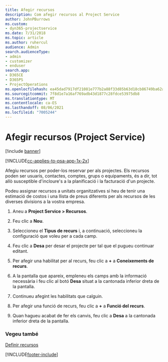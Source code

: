 ```yaml
---
title: Afegir recursos
description: Com afegir recursos al Project Service
author: JohnPBurrows
ms.custom:
- dyn365-projectservice
ms.date: 7/31/2018
ms.topic: article
ms.author: ruhercul
audience: Admin
search.audienceType:
- admin
- customizer
- enduser
search.app:
- D365CE
- D365PS
- ProjectOperations
ms.openlocfilehash: ea45dad7917df21081e777b2a88f33d85b63d18cb86749ba62a24dfdf48bd939
ms.sourcegitcommit: 7f8d1e7a16af769adb43d1877c28fdce53975db8
ms.translationtype: MT
ms.contentlocale: ca-ES
ms.lasthandoff: 08/06/2021
ms.locfileid: "7005244"
---
```

# <a name="add-resources-project-service"></a>Afegir recursos (Project Service)

[!include [banner](../includes/psa-now-project-operations.md)]

[!INCLUDE[cc-applies-to-psa-app-1x-2x](../includes/cc-applies-to-psa-app-1x-2x.md)]

Afegiu recursos per poder-los reservar per als projectes. Els recursos poden ser usuaris, contactes, comptes, grups o equipaments, és a dir, tot allò susceptible d'incloure's a la planificació i la facturació d'un projecte.  
  
Podeu assignar recursos a unitats organitzatives si heu de tenir una estimació de costos i una llista de preus diferents per als recursos de les diverses divisions a la vostra empresa.  
  
1.  Aneu a **Project Service > Recursos**.  
  
2.  Feu clic a **Nou**.  
  
3.  Seleccioneu el **Tipus de recurs** i, a continuació, seleccioneu la configuració que voleu per a cada camp.  
  
4.  Feu clic a **Desa** per desar el projecte per tal que el pugueu continuar editant.  
  
5.  Per afegir una habilitat per al recurs, feu clic a **+** a **Coneixements de recurs**.  
  
6.  A la pantalla que apareix, empleneu els camps amb la informació necessària i feu clic al botó **Desa** situat a la cantonada inferior dreta de la pantalla.  
  
7.  Continueu afegint les habilitats que calguin.  
  
8.  Per afegir una funció de recurs, feu clic a **+** a **Funció del recurs**.  
  
9. Quan hagueu acabat de fer els canvis, feu clic a **Desa** a la cantonada inferior dreta de la pantalla.  
  
### <a name="see-also"></a>Vegeu també  
 [Definir recursos](../psa/set-up-resources.md)


[!INCLUDE[footer-include](../includes/footer-banner.md)]